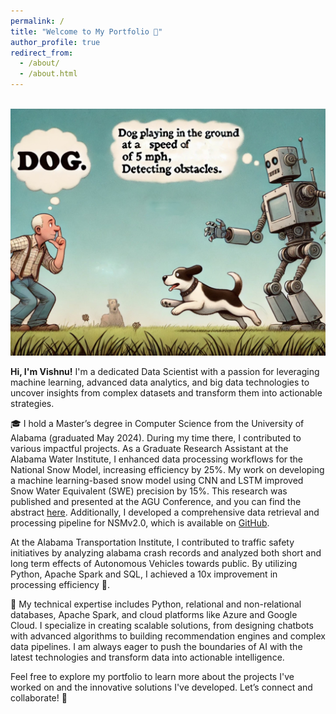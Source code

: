 ```yaml
---
permalink: /
title: "Welcome to My Portfolio 🎉"
author_profile: true
redirect_from: 
  - /about/
  - /about.html
---
```

<br/><img src='/images/Screenshot_20240818-210339~3.png' alt='Portfolio Cover Image'>

**Hi, I'm Vishnu!** I'm a dedicated Data Scientist with a passion for leveraging machine learning, advanced data analytics, and big data technologies to uncover insights from complex datasets and transform them into actionable strategies.

🎓 I hold a Master’s degree in Computer Science from the University of Alabama (graduated May 2024). During my time there, I contributed to various impactful projects. As a Graduate Research Assistant at the Alabama Water Institute, I enhanced data processing workflows for the National Snow Model, increasing efficiency by 25%. My work on developing a machine learning-based snow model using CNN and LSTM improved Snow Water Equivalent (SWE) precision by 15%. This research was published and presented at the AGU Conference, and you can find the abstract [here](https://ui.adsabs.harvard.edu/abs/2023AGUFM.C51D0971C/abstract). Additionally, I developed a comprehensive data retrieval and processing pipeline for NSMv2.0, which is available on [GitHub](https://github.com/whitelightning450/SWEML).

At the Alabama Transportation Institute, I contributed to traffic safety initiatives by analyzing alabama crash records and analyzed both short and long term effects of Autonomous Vehicles towards public. By utilizing Python, Apache Spark and SQL, I achieved a 10x improvement in processing efficiency 🚗.

💼 My technical expertise includes Python, relational and non-relational databases, Apache Spark, and cloud platforms like Azure and Google Cloud. I specialize in creating scalable solutions, from designing chatbots with advanced algorithms to building recommendation engines and complex data pipelines. I am always eager to push the boundaries of AI with the latest technologies and transform data into actionable intelligence.

Feel free to explore my portfolio to learn more about the projects I've worked on and the innovative solutions I've developed. Let’s connect and collaborate! 🤝
